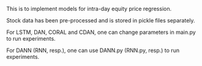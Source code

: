 This is to implement models for intra-day equity price regression.

Stock data has been pre-processed and is stored in pickle files separately.

For LSTM, DAN, CORAL and CDAN, one can change parameters in main.py to run experiments.

For DANN (RNN, resp.), one can use DANN.py (RNN.py, resp.) to run experiments.
